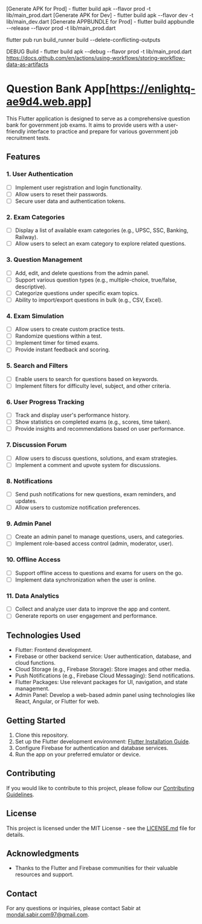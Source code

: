 
[Generate APK for Prod] - flutter build apk --flavor prod -t lib/main_prod.dart
[Generate APK for Dev] - flutter build apk --flavor dev -t lib/main_dev.dart
[Generate APPBUNDLE for Prod] - flutter build appbundle --release --flavor prod -t lib/main_prod.dart

flutter pub run build_runner build --delete-conflicting-outputs

DEBUG Build - flutter build apk --debug --flavor prod -t lib/main_prod.dart
https://docs.github.com/en/actions/using-workflows/storing-workflow-data-as-artifacts

# Question Bank App[https://enlightq-ae9d4.web.app]

This Flutter application is designed to serve as a comprehensive question bank for government job exams. It aims to provide users with a user-friendly interface to practice and prepare for various government job recruitment tests.

## Features

### 1. User Authentication

- [ ] Implement user registration and login functionality.
- [ ] Allow users to reset their passwords.
- [ ] Secure user data and authentication tokens.

### 2. Exam Categories

- [ ] Display a list of available exam categories (e.g., UPSC, SSC, Banking, Railway).
- [ ] Allow users to select an exam category to explore related questions.

### 3. Question Management

- [ ] Add, edit, and delete questions from the admin panel.
- [ ] Support various question types (e.g., multiple-choice, true/false, descriptive).
- [ ] Categorize questions under specific exam topics.
- [ ] Ability to import/export questions in bulk (e.g., CSV, Excel).

### 4. Exam Simulation

- [ ] Allow users to create custom practice tests.
- [ ] Randomize questions within a test.
- [ ] Implement timer for timed exams.
- [ ] Provide instant feedback and scoring.

### 5. Search and Filters

- [ ] Enable users to search for questions based on keywords.
- [ ] Implement filters for difficulty level, subject, and other criteria.

### 6. User Progress Tracking

- [ ] Track and display user's performance history.
- [ ] Show statistics on completed exams (e.g., scores, time taken).
- [ ] Provide insights and recommendations based on user performance.

### 7. Discussion Forum

- [ ] Allow users to discuss questions, solutions, and exam strategies.
- [ ] Implement a comment and upvote system for discussions.

### 8. Notifications

- [ ] Send push notifications for new questions, exam reminders, and updates.
- [ ] Allow users to customize notification preferences.

### 9. Admin Panel

- [ ] Create an admin panel to manage questions, users, and categories.
- [ ] Implement role-based access control (admin, moderator, user).

### 10. Offline Access

- [ ] Support offline access to questions and exams for users on the go.
- [ ] Implement data synchronization when the user is online.

### 11. Data Analytics

- [ ] Collect and analyze user data to improve the app and content.
- [ ] Generate reports on user engagement and performance.

## Technologies Used

- Flutter: Frontend development.
- Firebase or other backend service: User authentication, database, and cloud functions.
- Cloud Storage (e.g., Firebase Storage): Store images and other media.
- Push Notifications (e.g., Firebase Cloud Messaging): Send notifications.
- Flutter Packages: Use relevant packages for UI, navigation, and state management.
- Admin Panel: Develop a web-based admin panel using technologies like React, Angular, or Flutter for web.

## Getting Started

1. Clone this repository.
2. Set up the Flutter development environment: [Flutter Installation Guide](https://flutter.dev/docs/get-started/install).
3. Configure Firebase for authentication and database services.
4. Run the app on your preferred emulator or device.

## Contributing

If you would like to contribute to this project, please follow our [Contributing Guidelines](CONTRIBUTING.md).

## License

This project is licensed under the MIT License - see the [LICENSE.md](LICENSE.md) file for details.

## Acknowledgments

- Thanks to the Flutter and Firebase communities for their valuable resources and support.

## Contact

For any questions or inquiries, please contact Sabir at mondal.sabir.com97@gmail.com.
